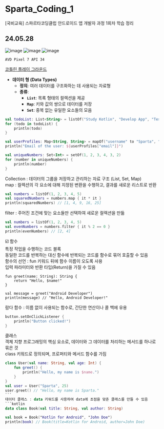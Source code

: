 # Sparta_Coding_1
[국비교육] 스파르타코딩클럽 안드로이드 앱 개발자 과정 1회차 학습 정리
## 24.05.28 
![image](https://github.com/chihyeonwon/Sparta_Coding_1/assets/58906858/06817e66-de44-4f5f-9e28-c41538743f1d)
![image](https://github.com/chihyeonwon/Sparta_Coding_1/assets/58906858/9fea1a5b-6dc3-4c61-83d6-2e56dff70602)
![image](https://github.com/chihyeonwon/Sparta_Coding_1/assets/58906858/001b9ca5-b11a-416e-aeb5-7ba9b4f537ae)
```
AVD Pixel 7 API 34
```
[코틀린 플레이 그라운드](https://developer.android.com/training/kotlinplayground?hl=ko)
- **데이터 형 (Data Types)**
    - **정의**: 여러 데이터를 구조화하는 데 사용되는 자료형
    - **종류**:
        - **`List`**: 목록 형태의 컬렉션을 제공
        - **`Map`**: 키와 값의 쌍으로 데이터를 저장
        - **`Set`**: 중복 없는 유일한 요소들의 모음
```kotlin
val todoList: List<String> = listOf("Study Kotlin", "Develop App", "Test Features")
for (todo in todoList) {
    println(todo)
}

val userProfiles: Map<String, String> = mapOf("username" to "Sparta", "email" to "sparta@example.com")
println("Email of the user: ${userProfiles["email"]}")

val uniqueNumbers: Set<Int> = setOf(1, 2, 3, 4, 3, 2)
for (number in uniqueNumbers) {
    println(number)
}
```

Collection : 데이터의 그룹을 저장하고 관리하는 자료 구조 (List, Set, Map)      
map : 컬렉션의 각 요소에 대해 지정된 변환을 수행하고, 결과를 새로운 리스트로 반환        
   
```kotlin   
val numbers = listOf(1, 2, 3, 4, 5)
val squaredNumbers = numbers.map { it * it }
println(squaredNumbers) // [1, 4, 9, 16, 25]
```
filter : 주어진 조건에 맞는 요소들만 선택하여 새로운 컬렉션을 만듦
```kotlin
val numbers = listOf(1, 2, 3, 4, 5)
val evenNumbers = numbers.filter { it % 2 == 0 }
println(evenNumbers) // [2, 4]
```
☑️ 함수  
특정 작업을 수행하는 코드 블록    
동일한 코드를 반복하는 대신 함수에 반복되는 코드를 함수로 묶어 호출할 수 있음    
함수의 선언 : fun 키워드 뒤에 함수 이름이 오도록 사용    
입력 파라미터와 반환 타입(Return)을 가질 수 있음       
```
fun greet(name: String): String {
    return "Hello, $name!"
}

val message = greet("Android Developer")
println(message) // "Hello, Android Developer!"
```
람다 함수 : 이름 없이 사용되는 함수로, 간단한 연산이나 콜 백에 유용
```kotlin
button.setOnClickListener { 
    println("Button clicked!") 
}
```
클래스   
객체 지향 프로그래밍의 핵심 요소로, 데이터와 그 데이터를 처리하는 메서드를 하나로 묶은 것    
class 키워드로 정의되며, 프로퍼티와 메서드 함수를 가짐     
```kotlin
class User(val name: String, val age: Int) {
    fun greet() {
        println("Hello, my name is $name.")
    }
}
val user = User("Sparta", 25)
user.greet() // "Hello, my name is Sparta."
```​
데이터 클래스 : data 키워드를 사용하여 data에 초점을 맞춘 클래스를 만들 수 있음
```kotlin
data class Book(val title: String, val author: String)

val book = Book("Kotlin for Android", "John Doe")
println(book) // Book(title=Kotlin for Android, author=John Doe)
```
